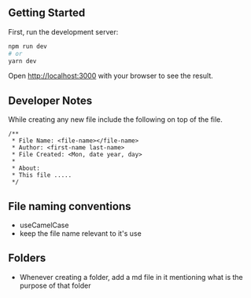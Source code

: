 
## Getting Started

First, run the development server:

```bash
npm run dev
# or
yarn dev
```

Open [http://localhost:3000](http://localhost:3000) with your browser to see the result.

## Developer Notes

While creating any new file include the following on top of the file.

```
/**
 * File Name: <file-name></file-name>
 * Author: <first-name last-name>
 * File Created: <Mon, date year, day>
 * 
 * About: 
 * This file .....
 */
 ```

 ## File naming conventions

 - useCamelCase
 - keep the file name relevant to it's use

 ## Folders

 - Whenever creating a folder, add a md file in it mentioning what is the purpose of that folder